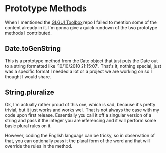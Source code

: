 # Prototype Methods

When I mentioned the [GLGUI Toolbox](http://github.com/glgui/toolbox) repo I failed to mention some of the content already in it. I'm gonna give a quick rundown of the two prototype methods I contributed.

## Date.toGenString

This is a prototype method from the Date object that just puts the Date out to a string formatted like '10/10/2010 21:15:07'. That's it, nothing special, just was a specific format I needed a lot on a project we are working on so I thought I would share.

## String.pluralize

Ok, I'm actually rather proud of this one, which is sad, because it's pretty trivial, but it just works and works well. That is not always the case with my code upon first release. Essentially you call it off a singular version of a string and pass it the integer you are referencing and it will perform some basic plural rules on it.

However, coding the English language can be tricky, so in observation of that, you can optionally pass it the plural form of the word and that will override the rules in the method.